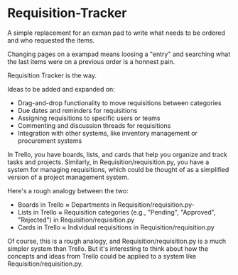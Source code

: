 # Requisition-Tracker

A simple replacement for an exman pad to write what needs to be ordered and who requested the items. 

Changing pages on a exampad means loosing a "entry" and searching what the last items were on a previous order is a honnest pain. 

Requisition Tracker is the way. 

Ideas to be added and expanded on:
- Drag-and-drop functionality to move requisitions between categories
- Due dates and reminders for requisitions
- Assigning requisitions to specific users or teams
- Commenting and discussion threads for requisitions
- Integration with other systems, like inventory management or procurement systems

In Trello, you have boards, lists, and cards that help you organize and track tasks and projects. Similarly, in Requisition/requisition.py, you have a system for managing requisitions, which could be thought of as a simplified version of a project management system.

Here's a rough analogy between the two:
- Boards in Trello ≈ Departments in Requisition/requisition.py- 
- Lists in Trello ≈ Requisition categories (e.g., "Pending", "Approved", "Rejected") in Requisition/requisition.py
- Cards in Trello ≈ Individual requisitions in Requisition/requisition.py

Of course, this is a rough analogy, and Requisition/requisition.py is a much simpler system than Trello. But it's interesting to think about how the concepts and ideas from Trello could be applied to a system like Requisition/requisition.py.
